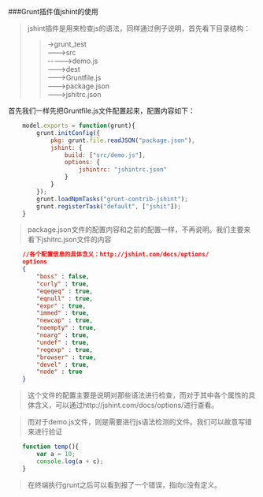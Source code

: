 ###Grunt插件值jshint的使用
> jshint插件是用来检查js的语法，同样通过例子说明，首先看下目录结构：
>> ->grunt_test  
   --->src  
   ----->demo.js  
   --->dest  
   --->Gruntfile.js  
   --->package.json  
   --->jshitrc.json  

首先我们一样先把Gruntfile.js文件配置起来，配置内容如下：
```JavaScript
	model.exports = function(grunt){
		grunt.initConfig({
			pkg: grunt.file.readJSON("package.json"),
			jshint: {
				build: ["src/demo.js"],
				options: {
					jshintrc: "jshintrc.json"
				}
			}
		});
		grunt.loadNpmTasks("grunt-contrib-jshint");
		grunt.registerTask("default", ["jshit"]);
	}
```
> package.json文件的配置内容和之前的配置一样，不再说明。我们主要来看下jshitrc.json文件的内容

```JSON
	//各个配置信息的具体含义：http://jshint.com/docs/options/
	options
	{
		"boss" : false,
		"curly" : true,
		"eqeqeq" : true,
		"eqnull" : true,
		"expr" : true,
		"immed" : true,
		"newcap" : true,
		"noempty" : true,
		"noarg" : true,
		"undef" : true,
		"regexp" : true,
		"browser" : true,
		"devel" : true,
		"node" : true
	}
```
> 这个文件的配置主要是说明对那些语法进行检查，而对于其中各个属性的具体含义，可以通过http://jshint.com/docs/options/进行查看。

> 而对于demo.js文件，则是需要进行js语法检测的文件。我们可以故意写错来进行验证

```JavaScript
	function temp(){
		var a = 10;
		console.log(a + c);
	}
```

> 在终端执行grunt之后可以看到报了一个错误，指向c没有定义。
